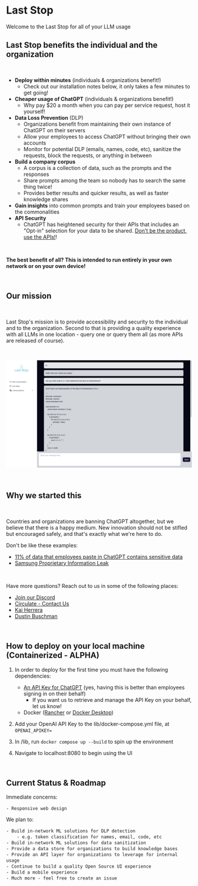 # Last Stop 

Welcome to the Last Stop for all of your LLM usage

## Last Stop benefits the individual and the organization

<br />

- __Deploy within minutes__ (individuals & organizations benefit!)
    - Check out our installation notes below, it only takes a few minutes to get going!
- __Cheaper usage of ChatGPT__ (individuals & organizations benefit!)
    - Why pay $20 a month when you can pay per service request, host it yourself!
- __Data Loss Prevention__ (DLP)
    - Organizations benefit from maintaining their own instance of ChatGPT on their servers
    - Allow your employees to access ChatGPT without bringing their own accounts
    - Monitor for potential DLP (emails, names, code, etc), sanitize the requests, block the requests, or anything in between
- __Build a company corpus__
    - A corpus is a collection of data, such as the prompts and the responses
    - Share prompts among the team so nobody has to search the same thing twice!
    - Provides better results and quicker results, as well as faster knowledge shares
- __Gain insights__ into common prompts and train your employees based on the commonalities
- __API Security__
    - ChatGPT has heightened security for their APIs that includes an "Opt-in" selection for your data to be shared. [Don't be the product, use the APIs!](https://help.openai.com/en/articles/7039943-data-usage-for-consumer-services-faq)!

 <br />

__The best benefit of all? This is intended to run entirely in your own network or on your own device!__

<br />

## Our mission

<br />

Last Stop's mission is to provide accessibility and security to the individual and to the organization. Second to that is providing a quality experience with all LLMs in one location - query one or query them all (as more APIs are released of course).

<br />

![Example image of LLM functionality](assets/example.png)

<br />

## Why we started this

<br />

Countries and organizations are banning ChatGPT altogether, but we believe that there is a happy medium. New innovation should not be stifled but encouraged safely, and that's exactly what we're here to do.

Don't be like these examples:

- [11% of data that employees paste in ChatGPT contains sensitive data](https://www.csoonline.com/article/3691115/sharing-sensitive-business-data-with-chatgpt-could-be-risky.html)
- [Samsung Proprietary Information Leak](https://mashable.com/article/samsung-chatgpt-leak-details)

<br />

Have more questions? Reach out to us in some of the following places:
- [Join our Discord](https://discord.gg/J8S4SYBqsq)
- [Circulate - Contact Us](https://www.circulate.dev/contact)
- [Kai Herrera](https://www.linkedin.com/in/kai-herrera/)
- [Dustin Buschman](https://www.linkedin.com/in/dbuschman/)

<br />

## How to deploy on your local machine (Containerized - ALPHA)

1. In order to deploy for the first time you must have the following dependencies:
    - [An API Key for ChatGPT](https://platform.openai.com/overview) (yes, having this is better than employees signing in on their behalf)
        - If you want us to retrieve and manage the API Key on your behalf, let us know! 
    - Docker ([Rancher](https://rancherdesktop.io/) or [Docker Desktop](https://docs.docker.com/desktop/))

1. Add your OpenAI API Key to the lib/docker-compose.yml file, at `OPENAI_APIKEY=` 
1. In /lib, run `docker compose up --build` to spin up the environment 
1. Navigate to localhost:8080 to begin using the UI

<br />

## Current Status & Roadmap

Immediate concerns:
```
- Responsive web design
```

We plan to:
```
- Build in-network ML solutions for DLP detection
    - e.g. token classification for names, email, code, etc
- Build in-network ML solutions for data sanitization
- Provide a data store for organizations to build knowledge bases
- Provide an API layer for organizations to leverage for internal usage
- Continue to build a quality Open Source UI experience
- Build a mobile experience
- Much more - feel free to create an issue
```
